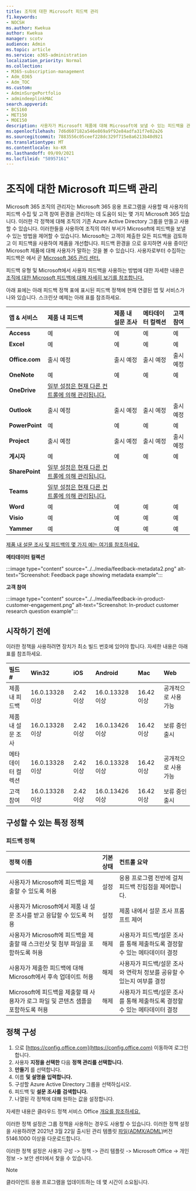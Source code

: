 ```yaml
---
title: 조직에 대한 Microsoft 피드백 관리
f1.keywords:
- NOCSH
ms.author: Kwekua
author: Kwekua
manager: scotv
audience: Admin
ms.topic: article
ms.service: o365-administration
localization_priority: Normal
ms.collection:
- M365-subscription-management
- Adm_O365
- Adm_TOC
ms.custom:
- AdminSurgePortfolio
- admindeeplinkMAC
search.appverid:
- BCS160
- MET150
- MOE150
description: 사용자가 Microsoft 제품에 대해 Microsoft에 보낼 수 있는 피드백을 관리합니다.
ms.openlocfilehash: 7d6d607182a546e869a9f92e84adfa31f7e02a26
ms.sourcegitcommit: 7883556c05ceef228dc329f715e8a6213b40d921
ms.translationtype: MT
ms.contentlocale: ko-KR
ms.lasthandoff: 09/09/2021
ms.locfileid: "58957161"
---
```

# <a name="manage-microsoft-feedback-for-your-organization"></a>조직에 대한 Microsoft 피드백 관리

Microsoft 365 조직의 관리자는 Microsoft 365 응용 프로그램을 사용할 때 사용자의 피드백 수집 및 고객 참여 환경을 관리하는 데 도움이 되는 몇 가지 Microsoft 365 있습니다. 이러한 각 정책에 대해 조직의 기존 Azure Active Directory 그룹을 만들고 사용할 수 있습니다. 이러한들을 사용하여 조직의 여러 부서가 Microsoft에 피드백을 보낼 수 있는 방법을 제어할 수 있습니다. Microsoft는 고객이 제출한 모든 피드백을 검토하고 이 피드백을 사용하여 제품을 개선합니다. 피드백 환경을 으로  유지하면 사용 중이던 Microsoft 제품에 대해 사용자가 말하는 것을 볼 수 있습니다. 사용자로부터 수집하는 피드백은 에서 곧 <a href="https://go.microsoft.com/fwlink/p/?linkid=2024339" target="_blank">Microsoft 365 관리 센터.</a>

피드백 유형 및 Microsoft에서 사용자 피드백을 사용하는 방법에 대한 자세한 내용은 [조직에 대한 Microsoft 피드백에 대해 자세히 보기를 참조합니다.](../misc/feedback-user-control.md)

아래 표에는 아래 피드백 정책 표에 표시된 피드백 정책에 현재 연결된 앱 및 서비스가 나와 있습니다. 스크린샷 예제는 아래 표를 참조하세요.

|**앱 & 서비스**|**제품 내 피드백** <br> |**제품 내 설문 조사** <br> |**메타데이터 컬렉션** <br> |**고객 참여** <br> |
|:-----|:-----|:-----|:-----|:-----|
|**Access**|예|예|예|예|
|**Excel**|예|예|예|예|
|**Office.com**|출시 예정|출시 예정|출시 예정|출시 예정|
|**OneNote**|예|예|예|예|
|**OneDrive**|[일부 설정은 현재 다른 컨트롤에 의해 관리됩니다.](/onedrive/disable-contact-support-send-feedback)||||
|**Outlook**|출시 예정|출시 예정|출시 예정|출시 예정|
|**PowerPoint**|예|예|예|예|
|**Project**|출시 예정|출시 예정|출시 예정|출시 예정|
|**게시자**|예|예|예|예|
|**SharePoint**|[일부 설정은 현재 다른 컨트롤에 의해 관리됩니다.](/powershell/module/sharepoint-online/set-spotenant)||||
|**Teams**|[일부 설정은 현재 다른 컨트롤에 의해 관리됩니다.](/microsoftteams/manage-feedback-policies-in-teams)||||
|**Word**|예|예|예|예|
|**Visio**|예|예|예|예|
|**Yammer**|예|예|예|예|

[제품 내 설문 조사 및 피드백의 몇 가지 예는 여기를 참조하세요.](/microsoft-365/admin/misc/feedback-user-control#in-product-surveys)

**메타데이터 컬렉션**

:::image type="content" source="../../media/feedback-metadata2.png" alt-text="Screenshot: Feedback page showing metadata example":::

**고객 참여**

:::image type="content" source="../../media/feedback-in-product-customer-engagement.png" alt-text="Screenshot: In-product customer research question example":::

## <a name="before-you-begin"></a>시작하기 전에

이러한 정책을 사용하려면 장치가 최소 빌드 번호에 있어야 합니다. 자세한 내용은 아래 표를 참조하세요.

|**빌드 #**|**Win32**|**iOS**|**Android**|**Mac**|**Web**|
|:-----|:-----|:-----|:-----|:-----|:-----|
|제품 내 피드백|16.0.13328 이상|2.42 이상|16.0.13328 이상|16.42 이상|공개적으로 사용 가능|
|제품 내 설문 조사|16.0.13328 이상|2.42 이상|16.0.13426 이상|16.42 이상|보류 중인 출시|
|메타데이터 컬렉션|16.0.13328 이상|2.42 이상|16.0.13328 이상|16.42 이상|공개적으로 사용 가능|
|고객 참여|16.0.13328 이상|2.42 이상|16.0.13426 이상|16.42 이상|보류 중인 출시|

## <a name="specific-policies-you-can-configure"></a>구성할 수 있는 특정 정책

### <a name="feedback-policies"></a>피드백 정책

|**정책 이름**|**기본 상태**|**컨트롤 요약**|
|:-----|:-----|:-----|
|사용자가 Microsoft에 피드백을 제출할 수 있도록 허용|설정|응용 프로그램 전반에 걸쳐 피드백 진입점을 제어합니다.|
|사용자가 Microsoft에서 제품 내 설문 조사를 받고 응답할 수 있도록 허용|설정|제품 내에서 설문 조사 프롬프트 제어|
|사용자가 Microsoft에 피드백을 제출할 때 스크린샷 및 첨부 파일을 포함하도록 허용|해제|사용자가 피드백/설문 조사를 통해 제출하도록 결정할 수 있는 메타데이터 결정|
|사용자가 제출한 피드백에 대해 Microsoft에서 후속 업데이트 허용|해제|사용자가 피드백/설문 조사와 연락처 정보를 공유할 수 있는지 여부를 결정|
|Microsoft에 피드백을 제출할 때 사용자가 로그 파일 및 콘텐츠 샘플을 포함하도록 허용|해제|사용자가 피드백/설문 조사를 통해 제출하도록 결정할 수 있는 메타데이터 결정|

## <a name="configure-policies"></a>정책 구성

1. 으로 [https://config.office.com](https://config.office.com) 이동하여 로그인합니다.
1. 사용자 **지정을 선택한** 다음 **정책 관리를 선택합니다.**
1. **만들기** 를 선택합니다.
1. 이름 **및 설명을** **입력합니다.**
1. 구성할 Azure Active Directory 그룹을 선택하십시오.
1. 피드백 및 **설문 조사를** **검색합니다.**
1. 나열된 각 정책에 대해 원하는 값을 설정합니다.

자세한 내용은 클라우드 정책 서비스 Office [개요를 참조하세요.](/deployoffice/overview-office-cloud-policy-service)

이러한 정책 설정은 그룹 정책을 사용하는 경우도 사용할 수 있습니다. 이러한 정책 설정을 사용하려면 2021년 3월 22일 출시된 관리 템플릿 [파일(ADMX/ADML)](https://www.microsoft.com/download/details.aspx?id=49030)버전 5146.1000 이상을 다운로드합니다.

이러한 정책 설정은 사용자 구성 -> 정책 -> 관리 템플릿 -> Microsoft Office -> 개인 정보 -> 보안 센터에서 찾을 수 있습니다.

> [!NOTE]
> 클라이언트 응용 프로그램을 업데이트하는 데 몇 시간이 소요됩니다.
